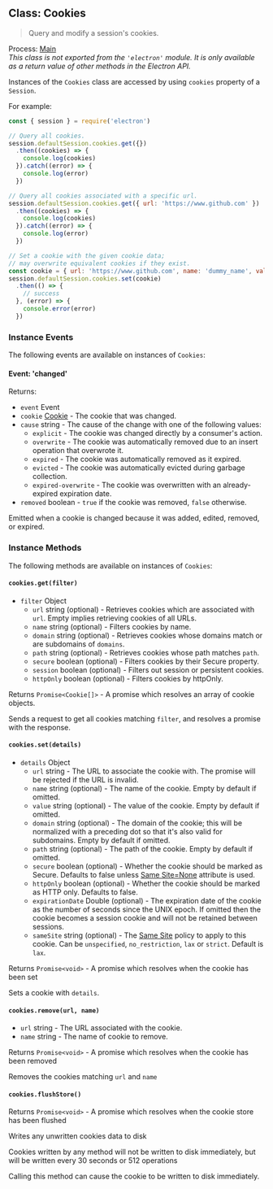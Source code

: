 ## Class: Cookies

> Query and modify a session's cookies.

Process: [Main](../glossary.md#main-process)<br />
_This class is not exported from the `'electron'` module. It is only available as a return value of other methods in the Electron API._

Instances of the `Cookies` class are accessed by using `cookies` property of
a `Session`.

For example:

```javascript
const { session } = require('electron')

// Query all cookies.
session.defaultSession.cookies.get({})
  .then((cookies) => {
    console.log(cookies)
  }).catch((error) => {
    console.log(error)
  })

// Query all cookies associated with a specific url.
session.defaultSession.cookies.get({ url: 'https://www.github.com' })
  .then((cookies) => {
    console.log(cookies)
  }).catch((error) => {
    console.log(error)
  })

// Set a cookie with the given cookie data;
// may overwrite equivalent cookies if they exist.
const cookie = { url: 'https://www.github.com', name: 'dummy_name', value: 'dummy' }
session.defaultSession.cookies.set(cookie)
  .then(() => {
    // success
  }, (error) => {
    console.error(error)
  })
```

### Instance Events

The following events are available on instances of `Cookies`:

#### Event: 'changed'

Returns:

* `event` Event
* `cookie` [Cookie](structures/cookie.md) - The cookie that was changed.
* `cause` string - The cause of the change with one of the following values:
  * `explicit` - The cookie was changed directly by a consumer's action.
  * `overwrite` - The cookie was automatically removed due to an insert
    operation that overwrote it.
  * `expired` - The cookie was automatically removed as it expired.
  * `evicted` - The cookie was automatically evicted during garbage collection.
  * `expired-overwrite` - The cookie was overwritten with an already-expired
    expiration date.
* `removed` boolean - `true` if the cookie was removed, `false` otherwise.

Emitted when a cookie is changed because it was added, edited, removed, or
expired.

### Instance Methods

The following methods are available on instances of `Cookies`:

#### `cookies.get(filter)`

* `filter` Object
  * `url` string (optional) - Retrieves cookies which are associated with
    `url`. Empty implies retrieving cookies of all URLs.
  * `name` string (optional) - Filters cookies by name.
  * `domain` string (optional) - Retrieves cookies whose domains match or are
    subdomains of `domains`.
  * `path` string (optional) - Retrieves cookies whose path matches `path`.
  * `secure` boolean (optional) - Filters cookies by their Secure property.
  * `session` boolean (optional) - Filters out session or persistent cookies.
  * `httpOnly` boolean (optional) - Filters cookies by httpOnly.

Returns `Promise<Cookie[]>` - A promise which resolves an array of cookie objects.

Sends a request to get all cookies matching `filter`, and resolves a promise with
the response.

#### `cookies.set(details)`

* `details` Object
  * `url` string - The URL to associate the cookie with. The promise will be rejected if the URL is invalid.
  * `name` string (optional) - The name of the cookie. Empty by default if omitted.
  * `value` string (optional) - The value of the cookie. Empty by default if omitted.
  * `domain` string (optional) - The domain of the cookie; this will be normalized with a preceding dot so that it's also valid for subdomains. Empty by default if omitted.
  * `path` string (optional) - The path of the cookie. Empty by default if omitted.
  * `secure` boolean (optional) - Whether the cookie should be marked as Secure. Defaults to
    false unless [Same Site=None](https://developer.mozilla.org/en-US/docs/Web/HTTP/Headers/Set-Cookie/SameSite#samesitenone_requires_secure) attribute is used.
  * `httpOnly` boolean (optional) - Whether the cookie should be marked as HTTP only.
    Defaults to false.
  * `expirationDate` Double (optional) - The expiration date of the cookie as the number of
    seconds since the UNIX epoch. If omitted then the cookie becomes a session
    cookie and will not be retained between sessions.
  * `sameSite` string (optional) - The [Same Site](https://developer.mozilla.org/en-US/docs/Web/HTTP/Cookies#SameSite_cookies) policy to apply to this cookie.  Can be `unspecified`, `no_restriction`, `lax` or `strict`.  Default is `lax`.

Returns `Promise<void>` - A promise which resolves when the cookie has been set

Sets a cookie with `details`.

#### `cookies.remove(url, name)`

* `url` string - The URL associated with the cookie.
* `name` string - The name of cookie to remove.

Returns `Promise<void>` - A promise which resolves when the cookie has been removed

Removes the cookies matching `url` and `name`

#### `cookies.flushStore()`

Returns `Promise<void>` - A promise which resolves when the cookie store has been flushed

Writes any unwritten cookies data to disk

Cookies written by any method will not be written to disk immediately, but will be written every 30 seconds or 512 operations

Calling this method can cause the cookie to be written to disk immediately.
